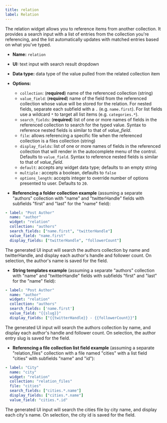 ```yaml
---
title: relation
label: Relation
---
```

The relation widget allows you to reference items from another collection. It provides a search input with a list of entries from the collection you're referencing, and the list automatically updates with matched entries based on what you've typed.

* **Name:** `relation`
* **UI:** text input with search result dropdown
* **Data type:** data type of the value pulled from the related collection item
* **Options:**

  * `collection`: (**required**) name of the referenced collection (string)
  * `value_field`: (**required**) name of the field from the referenced collection whose value will be stored for the relation. For nested fields, separate each subfield with a `.` (e.g. `name.first`). For list fields use a wildcard `*` to target all list items (e.g. `categories.*`).
  * `search_fields`: (**required**) list of one or more names of fields in the referenced collection to search for the typed value. Syntax to reference nested fields is similar to that of *value_field*.
  * `file`: allows referencing a specific file when the referenced collection is a files collection (string)
  * `display_fields`: list of one or more names of fields in the referenced collection that will render in the autocomplete menu of the control. Defaults to `value_field`. Syntax to reference nested fields is similar to that of *value_field*.
  * `default`: accepts any widget data type; defaults to an empty string
  * `multiple` : accepts a boolean, defaults to `false`
  * `options_length`: accepts integer to override number of options presented to user. Defaults to `20`.
* **Referencing a folder collection example** (assuming a separate "authors" collection with "name" and "twitterHandle" fields with subfields "first" and "last" for the "name" field):

```yaml
- label: "Post Author"
  name: "author"
  widget: "relation"
  collection: "authors"
  search_fields: ["name.first", "twitterHandle"]
  value_field: "name.first"
  display_fields: ["twitterHandle", "followerCount"]
```

The generated UI input will search the authors collection by name and twitterHandle, and display each author's handle and follower count. On selection, the author's name is saved for the field.

* **String templates example** (assuming a separate "authors" collection with "name" and "twitterHandle" fields with subfields "first" and "last" for the "name" field):

```yaml
- label: "Post Author"
  name: "author"
  widget: "relation"
  collection: "authors"
  search_fields: ['name.first']
  value_field: "{{slug}}"
  display_fields: ["{{twitterHandle}} - {{followerCount}}"]
```

The generated UI input will search the authors collection by name, and display each author's handle and follower count. On selection, the author entry slug is saved for the field.

* **Referencing a file collection list field example** (assuming a separate "relation_files" collection with a file named "cities" with a list field "cities" with subfields "name" and "id"):

```yaml
- label: "City"
  name: "city"
  widget: "relation"
  collection: "relation_files"
  file: "cities"
  search_fields: ["cities.*.name"]
  display_fields: ["cities.*.name"]
  value_field: "cities.*.id"
```

The generated UI input will search the cities file by city name, and display each city's name. On selection, the city id is saved for the field.